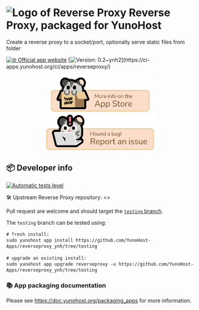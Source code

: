 <!--
N.B.: This README was automatically generated by <https://github.com/YunoHost/apps_tools/blob/main/readme_generator>
It shall NOT be edited by hand.
-->

<h1>
  <img src="https://raw.githubusercontent.com/YunoHost/apps/main/logos/reverseproxy.png" width="32px" alt="Logo of Reverse Proxy">
  Reverse Proxy, packaged for YunoHost
</h1>

Create a reverse proxy to a socket/port, optionally serve static files from folder

[![🌐 Official app website](https://img.shields.io/badge/Official_app_website-darkgreen?style=for-the-badge)](https://en.wikipedia.org/wiki/Reverse_proxy)
[![Version: 0.2~ynh2](https://img.shields.io/badge/Version-0.2~ynh2-rgba(0,150,0,1)?style=for-the-badge)](https://ci-apps.yunohost.org/ci/apps/reverseproxy/)

<div align="center">
<a href="https://apps.yunohost.org/app/reverseproxy"><img height="100px" src="https://github.com/YunoHost/yunohost-artwork/raw/refs/heads/main/badges/neopossum-badges/badge_more_info_on_the_appstore.svg"/></a>
<a href="https://github.com/YunoHost-Apps/reverseproxy_ynh/issues"><img height="100px" src="https://github.com/YunoHost/yunohost-artwork/raw/refs/heads/main/badges/neopossum-badges/badge_report_an_issue.svg"/></a>
</div>

## 📦 Developer info

[![Automatic tests level](https://apps.yunohost.org/badge/cilevel/reverseproxy)](https://ci-apps.yunohost.org/ci/apps/reverseproxy/)

🛠️ Upstream Reverse Proxy repository: <>

Pull request are welcome and should target the [`testing` branch](https://github.com/YunoHost-Apps/reverseproxy_ynh/tree/testing).

The `testing` branch can be tested using:
```
# fresh install:
sudo yunohost app install https://github.com/YunoHost-Apps/reverseproxy_ynh/tree/testing

# upgrade an existing install:
sudo yunohost app upgrade reverseproxy -u https://github.com/YunoHost-Apps/reverseproxy_ynh/tree/testing
```

### 📚 App packaging documentation

Please see <https://doc.yunohost.org/packaging_apps> for more information.